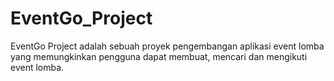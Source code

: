 # EventGo_Project
EventGo Project adalah sebuah proyek pengembangan aplikasi event lomba yang memungkinkan pengguna dapat membuat, mencari dan mengikuti event lomba.
